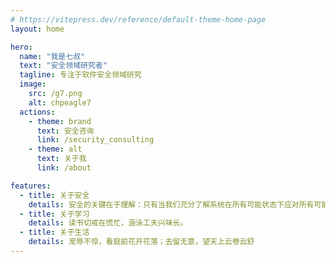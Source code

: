 ```yaml
---
# https://vitepress.dev/reference/default-theme-home-page
layout: home

hero:
  name: "我是七叔"
  text: "安全领域研究者"
  tagline: 专注于软件安全领域研究
  image:
    src: /g7.png
    alt: chpeagle7
  actions:
    - theme: brand
      text: 安全咨询
      link: /security_consulting
    - theme: alt
      text: 关于我
      link: /about

features:
  - title: 关于安全
    details: 安全的关键在于理解：只有当我们充分了解系统在所有可能状态下应对所有可能输入组合时的行为，我们才能真正保障系统的安全。
  - title: 关于学习
    details: 读书切戒在慌忙，涵泳工夫兴味长。
  - title: 关于生活
    details: 宠辱不惊，看庭前花开花落；去留无意，望天上云卷云舒
---
```


